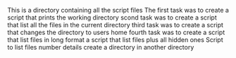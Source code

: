 This is a directory containing all the script files
The first task was to create a script that prints the working directory
scond task was to create a script that list all the files in the current directory
third task was to create a script that changes the directory to users home
fourth task was to create a script that list files in long format
a script that list files plus all hidden ones
Script to list files number details
create a directory in another directory

